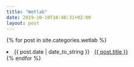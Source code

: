 ```yaml
---
title: "Wetlab"
date: 2019-10-10T10:48:31+02:00
layout: post
---
```


{% for post in site.categories.wetlab %}
 <li><span>{{ post.date | date_to_string }}</span> &nbsp; <a href="{{ site.baseurl }}{{ post.url }}">{{ post.title }}</a></li>
{% endfor %}